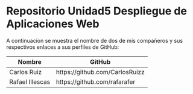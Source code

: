 # Repositorio Unidad5 Despliegue de Aplicaciones Web

A continuacion se muestra el nombre de dos de mis compañeros y sus respectivos enlaces
a sus perfiles de GitHub:

<table>
  <thead>
      <th>
    	Nombre 
      </th>
      <th>
    	GitHub 
      </th>
</thead>
  <tbody>
      <td>
    	Carlos Ruiz
      </td>
      <td>
    	https://github.com/CarlosRuizz
      </td>
      <tr>
      <td>
     	Rafael Illescas 
      </td>
      <td>
     	https://github.com/rafarafer 
      </td>
 </tr>
  </tbody>
</table>

